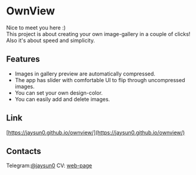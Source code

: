 # OwnView
Nice to meet you here :) <br>
This project is about creating your own image-gallery in a couple of clicks!<br>
Also it's about speed and simplicity.

## Features
+ Images in gallery preview are automatically compressed.
+ The app has slider with comfortable UI to flip through uncompressed images.
+ You can set your own design-color.
+ You can easily add and delete images.

## Link
[https://jaysun0.github.io/ownview/](https://jaysun0.github.io/ownview/)

## Contacts 
Telegram:[@jaysun0](https://t.me/jaysun0)
CV: [web-page](https://jaysuno0.github.io/rsschool-cv/)